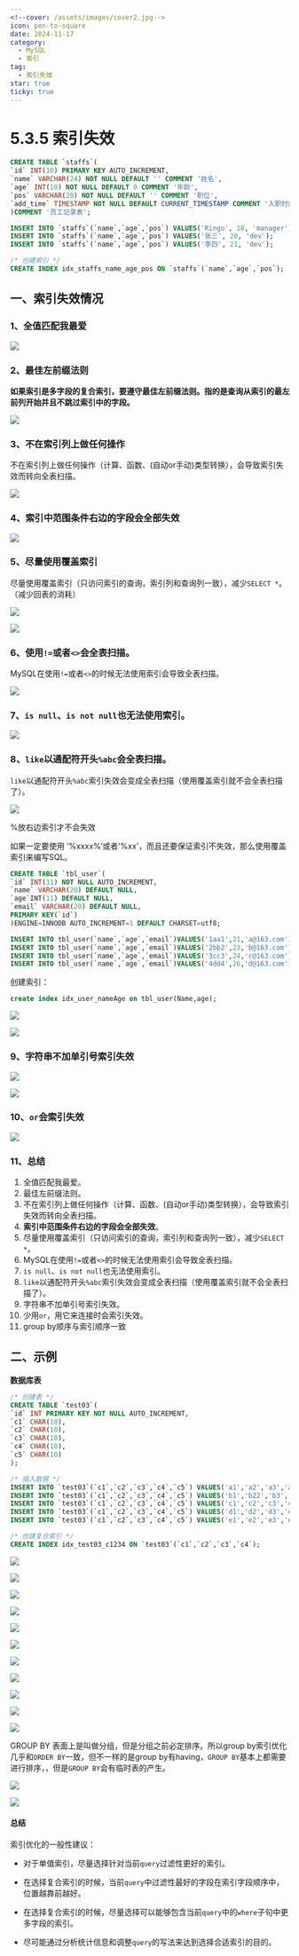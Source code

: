 ```yaml
---
<!--cover: /assets/images/cover2.jpg-->
icon: pen-to-square
date: 2024-11-17
category:
  - MySQL
  - 索引
tag:
  - 索引失效
star: true
ticky: true
---
```

# 5.3.5 索引失效

```sql
CREATE TABLE `staffs`(
`id` INT(10) PRIMARY KEY AUTO_INCREMENT,
`name` VARCHAR(24) NOT NULL DEFAULT '' COMMENT '姓名',
`age` INT(10) NOT NULL DEFAULT 0 COMMENT '年龄',
`pos` VARCHAR(20) NOT NULL DEFAULT '' COMMENT '职位',
`add_time` TIMESTAMP NOT NULL DEFAULT CURRENT_TIMESTAMP COMMENT '入职时间'
)COMMENT '员工记录表';

INSERT INTO `staffs`(`name`,`age`,`pos`) VALUES('Ringo', 18, 'manager');
INSERT INTO `staffs`(`name`,`age`,`pos`) VALUES('张三', 20, 'dev');
INSERT INTO `staffs`(`name`,`age`,`pos`) VALUES('李四', 21, 'dev');

/* 创建索引 */
CREATE INDEX idx_staffs_name_age_pos ON `staffs`(`name`,`age`,`pos`);
```

## 一、索引失效情况

### 1、全值匹配我最爱

![](../pic/90.png)

### 2、最佳左前缀法则

**如果索引是多字段的复合索引，要遵守最佳左前缀法则。指的是查询从索引的最左前列开始并且不跳过索引中的字段。**

![](../pic/91.png)

### 3、不在索引列上做任何操作

不在索引列上做任何操作（计算、函数、(自动or手动)类型转换），会导致索引失效而转向全表扫描。

![](../pic/92.png)

### 4、索引中范围条件右边的字段会全部失效

![](../pic/93.png)

### 5、尽量使用覆盖索引

尽量使用覆盖索引（只访问索引的查询，索引列和查询列一致），减少`SELECT *`。（减少回表的消耗）

![](../pic/94.png)

![](../pic/95.png)

### 6、使用`!=`或者`<>`会全表扫描。

MySQL在使用`!=`或者`<>`的时候无法使用索引会导致全表扫描。

![](../pic/96.png)

### 7、`is null`、`is not null`也无法使用索引。

![](../pic/97.png)

### 8、`like`以通配符开头`%abc`会全表扫描。

`like`以通配符开头`%abc`索引失效会变成全表扫描（使用覆盖索引就不会全表扫描了）。

![](../pic/98.png)

%放右边索引才不会失效

如果一定要使用 ’%xxxx%‘或者'%xx'，而且还要保证索引不失效，那么使用覆盖索引来编写SQL。

```sql
CREATE TABLE `tbl_user`(
`id` INT(11) NOT NULL AUTO_INCREMENT,
`name` VARCHAR(20) DEFAULT NULL,
`age`INT(11) DEFAULT NULL,
`email` VARCHAR(20) DEFAULT NULL,
PRIMARY KEY(`id`)
)ENGINE=INNODB AUTO_INCREMENT=1 DEFAULT CHARSET=utf8;

INSERT INTO tbl_user(`name`,`age`,`email`)VALUES('1aa1',21,'a@163.com');
INSERT INTO tbl_user(`name`,`age`,`email`)VALUES('2bb2',23,'b@163.com');
INSERT INTO tbl_user(`name`,`age`,`email`)VALUES('3cc3',24,'c@163.com');
INSERT INTO tbl_user(`name`,`age`,`email`)VALUES('4dd4',26,'d@163.com');
```

创建索引：

```sql
create index idx_user_nameAge on tbl_user(Name,age);
```

![](../pic/a1.png)

![](../pic/a2.png)

### 9、字符串不加单引号索引失效

![](../pic/a3.png)

![](../pic/a4.png)

### 10、`or`会索引失效

![](../pic/a5.png)

### 11、总结

1. 全值匹配我最爱。
2. 最佳左前缀法则。
3. 不在索引列上做任何操作（计算、函数、(自动or手动)类型转换），会导致索引失效而转向全表扫描。
4. **索引中范围条件右边的字段会全部失效**。
5. 尽量使用覆盖索引（只访问索引的查询，索引列和查询列一致），减少`SELECT *`。
6. MySQL在使用`!=`或者`<>`的时候无法使用索引会导致全表扫描。
7. `is null`、`is not null`也无法使用索引。
8. `like`以通配符开头`%abc`索引失效会变成全表扫描（使用覆盖索引就不会全表扫描了）。
9. 字符串不加单引号索引失效。
10. 少用`or`，用它来连接时会索引失效。
11. group by顺序与索引顺序一致

## 二、示例

**数据库表**

```sql
/* 创建表 */
CREATE TABLE `test03`(
`id` INT PRIMARY KEY NOT NULL AUTO_INCREMENT,
`c1` CHAR(10),
`c2` CHAR(10),
`c3` CHAR(10),
`c4` CHAR(10),
`c5` CHAR(10)
);

/* 插入数据 */
INSERT INTO `test03`(`c1`,`c2`,`c3`,`c4`,`c5`) VALUES('a1','a2','a3','a4','a5');
INSERT INTO `test03`(`c1`,`c2`,`c3`,`c4`,`c5`) VALUES('b1','b22','b3','b4','b5');
INSERT INTO `test03`(`c1`,`c2`,`c3`,`c4`,`c5`) VALUES('c1','c2','c3','c4','c5');
INSERT INTO `test03`(`c1`,`c2`,`c3`,`c4`,`c5`) VALUES('d1','d2','d3','d4','d5');
INSERT INTO `test03`(`c1`,`c2`,`c3`,`c4`,`c5`) VALUES('e1','e2','e3','e4','e5');

/* 创建复合索引 */
CREATE INDEX idx_test03_c1234 ON `test03`(`c1`,`c2`,`c3`,`c4`);
```

![](../pic/a6.png)

![](../pic/a7.png)

![](../pic/a8.png)

![](../pic/a9.png)

![](../pic/a10.png)

![](../pic/a11.png)

![](../pic/a12.png)

![](../pic/a13.png)

![](../pic/a14.png)

![](../pic/a15.png)

![](../pic/a16.png)

GROUP BY 表面上是叫做分组，但是分组之前必定排序。所以group by索引优化几乎和`ORDER BY`一致，但不一样的是group by有having，`GROUP BY`基本上都需要进行排序，，但是`GROUP BY`会有临时表的产生。

![](../pic/a17.png)

![](../pic/a18.png)

#### 总结

索引优化的一般性建议：

- 对于单值索引，尽量选择针对当前`query`过滤性更好的索引。
- 在选择复合索引的时候，当前`query`中过滤性最好的字段在索引字段顺序中，位置越靠前越好。

- 在选择复合索引的时候，尽量选择可以能够包含当前`query`中的`where`子句中更多字段的索引。
- 尽可能通过分析统计信息和调整`query`的写法来达到选择合适索引的目的。

